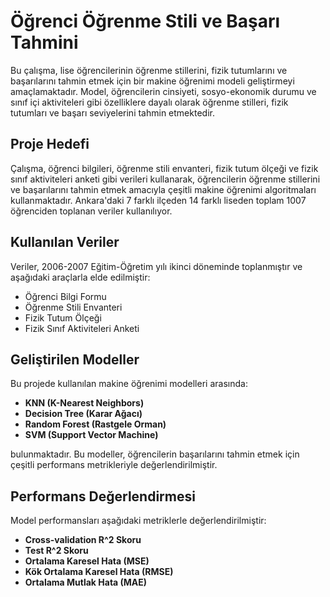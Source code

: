 # Öğrenci Öğrenme Stili ve Başarı Tahmini

Bu çalışma, lise öğrencilerinin öğrenme stillerini, fizik tutumlarını ve başarılarını tahmin etmek için bir makine öğrenimi modeli geliştirmeyi amaçlamaktadır. Model, öğrencilerin cinsiyeti, sosyo-ekonomik durumu ve sınıf içi aktiviteleri gibi özelliklere dayalı olarak öğrenme stilleri, fizik tutumları ve başarı seviyelerini tahmin etmektedir.

## Proje Hedefi

Çalışma, öğrenci bilgileri, öğrenme stili envanteri, fizik tutum ölçeği ve fizik sınıf aktiviteleri anketi gibi verileri kullanarak, öğrencilerin öğrenme stillerini ve başarılarını tahmin etmek amacıyla çeşitli makine öğrenimi algoritmaları kullanmaktadır. Ankara'daki 7 farklı ilçeden 14 farklı liseden toplam 1007 öğrenciden toplanan veriler kullanılıyor.

## Kullanılan Veriler

Veriler, 2006-2007 Eğitim-Öğretim yılı ikinci döneminde toplanmıştır ve aşağıdaki araçlarla elde edilmiştir:

- Öğrenci Bilgi Formu
- Öğrenme Stili Envanteri
- Fizik Tutum Ölçeği
- Fizik Sınıf Aktiviteleri Anketi

## Geliştirilen Modeller

Bu projede kullanılan makine öğrenimi modelleri arasında:

- **KNN (K-Nearest Neighbors)**
- **Decision Tree (Karar Ağacı)**
- **Random Forest (Rastgele Orman)**
- **SVM (Support Vector Machine)**

bulunmaktadır. Bu modeller, öğrencilerin başarılarını tahmin etmek için çeşitli performans metrikleriyle değerlendirilmiştir.

## Performans Değerlendirmesi

Model performansları aşağıdaki metriklerle değerlendirilmiştir:

- **Cross-validation R^2 Skoru**
- **Test R^2 Skoru**
- **Ortalama Karesel Hata (MSE)**
- **Kök Ortalama Karesel Hata (RMSE)**
- **Ortalama Mutlak Hata (MAE)**


